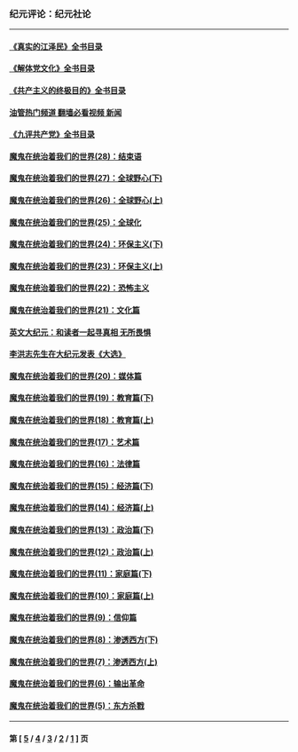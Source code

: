 ### 纪元评论：纪元社论
---
#### [《真实的江泽民》全书目录](../../pages/nsc422/n13721399.md?08170330) 
#### [《解体党文化》全书目录](../../pages/nsc422/n13721157.md?08170330) 
#### [《共产主义的终极目的》全书目录](../../pages/nsc422/n13721048.md?08170330) 
#### [油管热门频道 翻墙必看视频 新闻](ok?08170330)
#### [《九评共产党》全书目录](../../pages/nsc422/n13708085.md?08170330) 
#### [魔鬼在统治着我们的世界(28)：结束语](../../pages/nsc422/n10936246.md?08170330) 
#### [魔鬼在统治着我们的世界(27)：全球野心(下)](../../pages/nsc422/n10928319.md?08170330) 
#### [魔鬼在统治着我们的世界(26)：全球野心(上)](../../pages/nsc422/n10900318.md?08170330) 
#### [魔鬼在统治着我们的世界(25)：全球化](../../pages/nsc422/n10788205.md?08170330) 
#### [魔鬼在统治着我们的世界(24)：环保主义(下)](../../pages/nsc422/n10695307.md?08170330) 
#### [魔鬼在统治着我们的世界(23)：环保主义(上)](../../pages/nsc422/n10688613.md?08170330) 
#### [魔鬼在统治着我们的世界(22)：恐怖主义](../../pages/nsc422/n10614727.md?08170330) 
#### [魔鬼在统治着我们的世界(21)：文化篇](../../pages/nsc422/n10597706.md?08170330) 
#### [英文大纪元：和读者一起寻真相 无所畏惧](../../pages/nsc422/n12542027.md?08170330) 
#### [李洪志先生在大纪元发表《大选》](../../pages/nsc422/n12534746.md?08170330) 
#### [魔鬼在统治着我们的世界(20)：媒体篇](../../pages/nsc422/n10586579.md?08170330) 
#### [魔鬼在统治着我们的世界(19)：教育篇(下)](../../pages/nsc422/n10564808.md?08170330) 
#### [魔鬼在统治着我们的世界(18)：教育篇(上)](../../pages/nsc422/n10526970.md?08170330) 
#### [魔鬼在统治着我们的世界(17)：艺术篇](../../pages/nsc422/n10499093.md?08170330) 
#### [魔鬼在统治着我们的世界(16)：法律篇](../../pages/nsc422/n10485969.md?08170330) 
#### [魔鬼在统治着我们的世界(15)：经济篇(下)](../../pages/nsc422/n10469975.md?08170330) 
#### [魔鬼在统治着我们的世界(14)：经济篇(上)](../../pages/nsc422/n10457370.md?08170330) 
#### [魔鬼在统治着我们的世界(13)：政治篇(下)](../../pages/nsc422/n10448270.md?08170330) 
#### [魔鬼在统治着我们的世界(12)：政治篇(上)](../../pages/nsc422/n10444576.md?08170330) 
#### [魔鬼在统治着我们的世界(11)：家庭篇(下)](../../pages/nsc422/n10440961.md?08170330) 
#### [魔鬼在统治着我们的世界(10)：家庭篇(上)](../../pages/nsc422/n10435448.md?08170330) 
#### [魔鬼在统治着我们的世界(9)：信仰篇](../../pages/nsc422/n10432159.md?08170330) 
#### [魔鬼在统治着我们的世界(8)：渗透西方(下)](../../pages/nsc422/n10429603.md?08170330) 
#### [魔鬼在统治着我们的世界(7)：渗透西方(上)](../../pages/nsc422/n10426013.md?08170330) 
#### [魔鬼在统治着我们的世界(6)：输出革命](../../pages/nsc422/n10421536.md?08170330) 
#### [魔鬼在统治着我们的世界(5)：东方杀戮](../../pages/nsc422/n10417707.md?08170330) 

---
#### 第 [ [5](./5.md?08170330) / [4](./4.md?08170330) / [3](./3.md?08170330) / [2](./2.md?08170330) / [1](./1.md?08170330) ] 页
